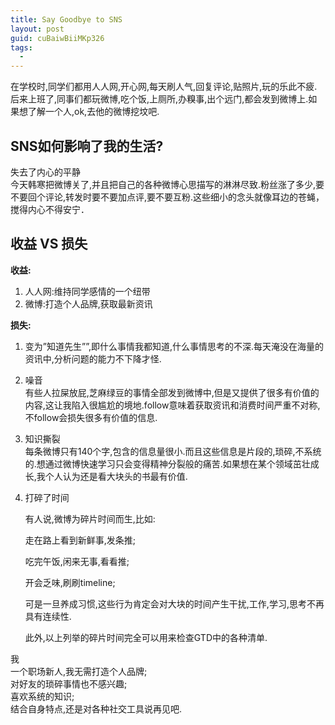 ```yaml
---
title: Say Goodbye to SNS
layout: post
guid: cuBaiwBiiMKp326
tags:
  - 
---
```



在学校时,同学们都用人人网,开心网,每天刷人气,回复评论,贴照片,玩的乐此不疲.  
后来上班了,同事们都玩微博,吃个饭,上厕所,办糗事,出个远门,都会发到微博上.如果想了解一个人,ok,去他的微博挖坟吧.

## SNS如何影响了我的生活?

失去了内心的平静  
今天韩寒把微博关了,并且把自己的各种微博心思描写的淋淋尽致.粉丝涨了多少,要不要回个评论,转发时要不要加点评,要不要互粉.这些细小的念头就像耳边的苍蝇，搅得内心不得安宁．


## 收益 VS 损失


**收益:**

1. 人人网:维持同学感情的一个纽带
2. 微博:打造个人品牌,获取最新资讯

**损失:**

1. 变为”知道先生””,即什么事情我都知道,什么事情思考的不深.每天淹没在海量的资讯中,分析问题的能力不下降才怪.
2. 噪音  
	有些人拉屎放屁,芝麻绿豆的事情全部发到微博中,但是又提供了很多有价值的内容,这让我陷入很尴尬的境地.follow意味着获取资讯和消费时间严重不对称,不follow会损失很多有价值的信息.

3. 知识撕裂  
	每条微博只有140个字,包含的信息量很小.而且这些信息是片段的,琐碎,不系统的.想通过微博快速学习只会变得精神分裂般的痛苦.如果想在某个领域茁壮成长,我个人认为还是看大块头的书最有价值.

4. 打碎了时间

	有人说,微博为碎片时间而生,比如:

	走在路上看到新鲜事,发条推;

	吃完午饭,闲来无事,看看推;

	开会乏味,刷刷timeline;

	可是一旦养成习惯,这些行为肯定会对大块的时间产生干扰,工作,学习,思考不再具有连续性.

	此外,以上列举的碎片时间完全可以用来检查GTD中的各种清单.



我  
一个职场新人,我无需打造个人品牌;  
对好友的琐碎事情也不感兴趣;  
喜欢系统的知识;  
结合自身特点,还是对各种社交工具说再见吧.  